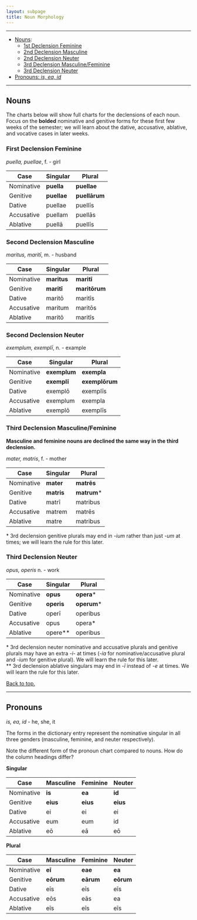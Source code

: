 ```yaml
---
layout: subpage
title: Noun Morphology
---
```


***

- [Nouns](#nouns):
  - [1st Declension Feminine](#first-declension-feminine)
  - [2nd Declension Masculine](#second-declension-masculine)
  - [2nd Declension Neuter](#second-declension-neuter)
  - [3rd Declension Masculine/Feminine](#third-declension-masculinefeminine)
  - [3rd Declension Neuter](#third-declension-neuter)  
- [Pronouns: *is, ea, id*](#pronouns)

***

## Nouns

The charts below will show full charts for the declensions of each noun. Focus on the **bolded** nominative and genitive forms for these first few weeks of the semester; we will learn about the dative, accusative, ablative, and vocative cases in later weeks.

### First Declension Feminine

*puella, puellae*, f. - girl

| Case      | Singular |Plural |
| ----------- | ----------- | ----------- |
| Nominative    | **puella**       | **puellae**       |
| Genitive   | **puellae**        | **puellārum**       |
| Dative   | puellae        | puellīs      |
| Accusative   | puellam        | puellās      |
| Ablative   | puellā        | puellīs        |

### Second Declension Masculine

*maritus, maritī*, m. - husband

| Case      | Singular |Plural |
| ----------- | ----------- | ----------- |
| Nominative    | **maritus**       | **maritī**       |
| Genitive   | **maritī**        | **maritōrum**       |
| Dative   | maritō        | maritīs      |
| Accusative   | maritum        | maritōs      |
| Ablative   | maritō        | maritīs        |

### Second Declension Neuter

*exemplum, exemplī*, n. - example

| Case      | Singular |Plural |
| ----------- | ----------- | ----------- |
| Nominative    | **exemplum**       | **exempla**       |
| Genitive   | **exemplī**        | **exemplōrum**       |
| Dative   | exemplō        | exemplīs      |
| Accusative   | exemplum        | exempla      |
| Ablative   | exemplō        | exemplīs        |

### Third Declension Masculine/Feminine

**Masculine and feminine nouns are declined the same way in the third declension.**

*mater, matris*, f. - mother

| Case      | Singular |Plural |
| ----------- | ----------- | ----------- |
| Nominative    | **mater**      | **matrēs**       |
| Genitive   | **matris**        | **matrum**\*       |
| Dative   | matrī        | matribus      |
| Accusative   | matrem        | matrēs      |
| Ablative   | matre        | matribus        |

\* 3rd declension genitive plurals may end in *-ium* rather than just *-um* at times; we will learn the rule for this later.

### Third Declension Neuter

*opus, operis* n. - work

| Case      | Singular |Plural |
| ----------- | ----------- | ----------- |
| Nominative    | **opus**      | **opera**\*       |
| Genitive   | **operis**        | **operum**\*       |
| Dative   | operī        | operibus      |
| Accusative   | opus        | opera\*      |
| Ablative   | opere\*\*        | operibus        |

\* 3rd declension neuter nominative and accusative plurals and genitive plurals may have an extra *-i-* at times (*-ia* for nominative/accusative plural and *-ium* for genitive plural). We will learn the rule for this later.  
\*\* 3rd declension ablative singulars may end in *-ī* instead of *-e* at times. We will learn the rule for this later.

[Back to top.](#top)

***

## Pronouns

*is, ea, id* - he, she, it

The forms in the dictionary entry represent the nominative singular in all three genders (masculine, feminine, and neuter respectively).

Note the different form of the pronoun chart compared to nouns. How do the column headings differ?

**Singular**

| Case      | Masculine |Feminine |Neuter |
| ----------- | ----------- | ----------- | ----------- |
| Nominative    | **is**       | **ea**       |**id**       |
| Genitive   | **eius**        | **eius**  |**eius**  |
| Dative   | ei        | ei  |ei  |
| Accusative   | eum        | eum  |id  |
| Ablative   | eō        | eā  |eō  |

**Plural**

| Case      | Masculine |Feminine |Neuter |
| ----------- | ----------- | ----------- | ----------- |
| Nominative    | **eī**       | **eae**       |**ea**       |
| Genitive   | **eōrum**        | **eārum**  |**eōrum**  |
| Dative   | eīs        | eīs  |eīs  |
| Accusative   | eōs        | eās  |ea  |
| Ablative   | eīs        | eīs  |eīs  |
